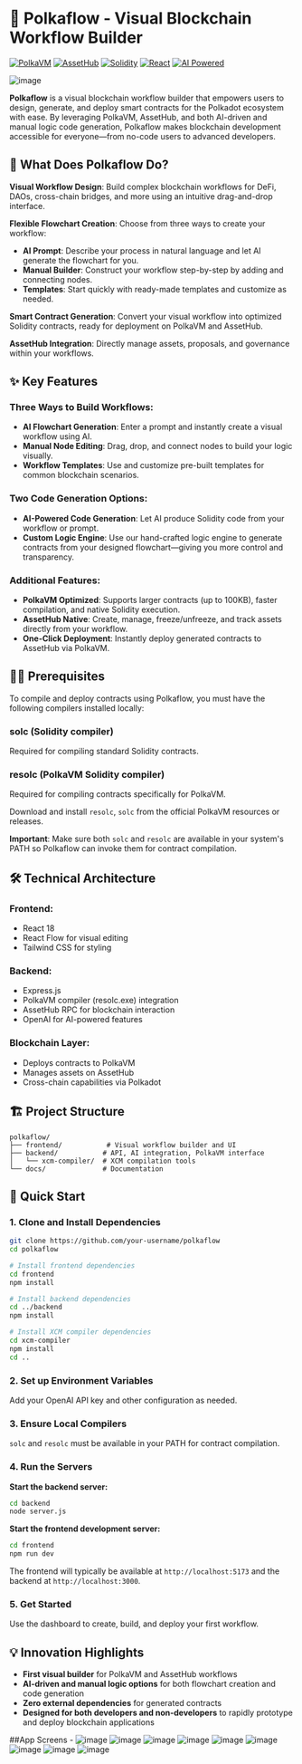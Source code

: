 # 🌊 Polkaflow - Visual Blockchain Workflow Builder

[![PolkaVM](https://img.shields.io/badge/PolkaVM-Enabled-green)](https://polkadot.network)
[![AssetHub](https://img.shields.io/badge/AssetHub-Integrated-blue)](https://polkadot.network)
[![Solidity](https://img.shields.io/badge/Solidity-^0.8.25-blue)](https://soliditylang.org)
[![React](https://img.shields.io/badge/React-18-blue)](https://reactjs.org)
[![AI Powered](https://img.shields.io/badge/AI-Powered-purple)](https://openai.com)

![image](https://github.com/user-attachments/assets/915e74ed-969d-4d3c-86fa-c2fe732583d6)

**Polkaflow** is a visual blockchain workflow builder that empowers users to design, generate, and deploy smart contracts for the Polkadot ecosystem with ease. By leveraging PolkaVM, AssetHub, and both AI-driven and manual logic code generation, Polkaflow makes blockchain development accessible for everyone—from no-code users to advanced developers.

## 🚀 What Does Polkaflow Do?

**Visual Workflow Design**: Build complex blockchain workflows for DeFi, DAOs, cross-chain bridges, and more using an intuitive drag-and-drop interface.

**Flexible Flowchart Creation**: Choose from three ways to create your workflow:

- **AI Prompt**: Describe your process in natural language and let AI generate the flowchart for you.
- **Manual Builder**: Construct your workflow step-by-step by adding and connecting nodes.
- **Templates**: Start quickly with ready-made templates and customize as needed.

**Smart Contract Generation**: Convert your visual workflow into optimized Solidity contracts, ready for deployment on PolkaVM and AssetHub.

**AssetHub Integration**: Directly manage assets, proposals, and governance within your workflows.

## ✨ Key Features

### Three Ways to Build Workflows:

- **AI Flowchart Generation**: Enter a prompt and instantly create a visual workflow using AI.
- **Manual Node Editing**: Drag, drop, and connect nodes to build your logic visually.
- **Workflow Templates**: Use and customize pre-built templates for common blockchain scenarios.

### Two Code Generation Options:

- **AI-Powered Code Generation**: Let AI produce Solidity code from your workflow or prompt.
- **Custom Logic Engine**: Use our hand-crafted logic engine to generate contracts from your designed flowchart—giving you more control and transparency.

### Additional Features:

- **PolkaVM Optimized**: Supports larger contracts (up to 100KB), faster compilation, and native Solidity execution.
- **AssetHub Native**: Create, manage, freeze/unfreeze, and track assets directly from your workflow.
- **One-Click Deployment**: Instantly deploy generated contracts to AssetHub via PolkaVM.

## 🧑‍💻 Prerequisites

To compile and deploy contracts using Polkaflow, you must have the following compilers installed locally:

### solc (Solidity compiler)
Required for compiling standard Solidity contracts.

### resolc (PolkaVM Solidity compiler)
Required for compiling contracts specifically for PolkaVM.

Download and install `resolc`, `solc` from the official PolkaVM resources or releases.

**Important**: Make sure both `solc` and `resolc` are available in your system's PATH so Polkaflow can invoke them for contract compilation.

## 🛠️ Technical Architecture

### Frontend:
- React 18
- React Flow for visual editing
- Tailwind CSS for styling

### Backend:
- Express.js
- PolkaVM compiler (resolc.exe) integration
- AssetHub RPC for blockchain interaction
- OpenAI for AI-powered features

### Blockchain Layer:
- Deploys contracts to PolkaVM
- Manages assets on AssetHub
- Cross-chain capabilities via Polkadot

## 🏗️ Project Structure

```
polkaflow/
├── frontend/           # Visual workflow builder and UI
├── backend/           # API, AI integration, PolkaVM interface
│   └── xcm-compiler/  # XCM compilation tools
└── docs/              # Documentation
```

## 🚀 Quick Start

### 1. Clone and Install Dependencies

```bash
git clone https://github.com/your-username/polkaflow
cd polkaflow

# Install frontend dependencies
cd frontend
npm install

# Install backend dependencies
cd ../backend
npm install

# Install XCM compiler dependencies
cd xcm-compiler
npm install
cd ..
```

### 2. Set up Environment Variables
Add your OpenAI API key and other configuration as needed.

### 3. Ensure Local Compilers
`solc` and `resolc` must be available in your PATH for contract compilation.

### 4. Run the Servers

**Start the backend server:**
```bash
cd backend
node server.js
```

**Start the frontend development server:**
```bash
cd frontend
npm run dev
```

The frontend will typically be available at `http://localhost:5173` and the backend at `http://localhost:3000`.

### 5. Get Started
Use the dashboard to create, build, and deploy your first workflow.

## 💡 Innovation Highlights

- **First visual builder** for PolkaVM and AssetHub workflows
- **AI-driven and manual logic options** for both flowchart creation and code generation
- **Zero external dependencies** for generated contracts
- **Designed for both developers and non-developers** to rapidly prototype and deploy blockchain applications

##App Screens -
![image](https://github.com/user-attachments/assets/f26ecdaf-ed50-4985-bcd4-4905a3e47649)
![image](https://github.com/user-attachments/assets/b9fca850-265f-4d50-a43e-f2798318fa0e)
![image](https://github.com/user-attachments/assets/4bb533c3-be6c-4986-adfe-9c8970de906e)
![image](https://github.com/user-attachments/assets/33b52905-70da-4e3f-ae79-a2a65f41aa45)
![image](https://github.com/user-attachments/assets/b7f55aac-94b7-43e1-9505-8ec8e085fe03)
![image](https://github.com/user-attachments/assets/55b5ce0e-2ec3-4acd-8d95-5e5b212b9fda)
![image](https://github.com/user-attachments/assets/d3892d05-8ed7-4be8-8888-1bc6521a9223)
![image](https://github.com/user-attachments/assets/ddf53513-b1e8-4172-9db9-47977095994a)
![image](https://github.com/user-attachments/assets/82a203ed-eee9-4fed-86cc-fb5d70b65615)



